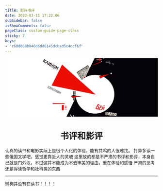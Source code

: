 ```yaml
---
title: 影评书评
date: 2022-03-11 17:22:06
subSidebar: false
isShowComments: false
pageClass: custom-guide-page-class
sticky: 7
keys:
- 'c60d060b946d6dd6145dcbad5c4ccf6f'
---
```

![](./static/redblack1.png)
<div align="center"><h1><strong>书评和影评</strong></h1></div>  
认真的读书和电影实际上是很个人化的体验，能有共鸣的人很难找。  
打算多读一些俄国文学吧，感觉更靠近人的灵魂  
这里放的都是不严肃的书评和影评，本身自己就是门外汉，不过这并不能成为不去审美的理由，重在体验和感悟   
严肃的思考还是得读哲学和社科类的东西

----------
懒狗并没有在读书！！！！